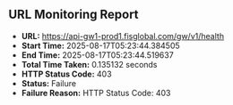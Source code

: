 ## URL Monitoring Report

- **URL:** https://api-gw1-prod1.fisglobal.com/gw/v1/health
- **Start Time:** 2025-08-17T05:23:44.384505
- **End Time:** 2025-08-17T05:23:44.519637
- **Total Time Taken:** 0.135132 seconds
- **HTTP Status Code:** 403
- **Status:** Failure
- **Failure Reason:** HTTP Status Code: 403
